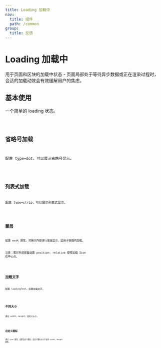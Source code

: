 ```yaml
---
title: Loading 加载中
nav:
  title: 组件
  path: /common
group:
  title: 反馈
---
```


# Loading 加载中

用于页面和区块的加载中状态 - 页面局部处于等待异步数据或正在渲染过程时，合适的加载动效会有效缓解用户的焦虑。

## 基本使用

一个简单的 loading 状态。

<code src="./demos/index1.tsx"/>

## 省略号加载

配置 type=dot，可以展示省略号显示。

<code src="./demos/index2.tsx" />

## 列表式加载

配置 type=strip，可以展示列表式显示。

<code src="./demos/index7.tsx" />

## 蒙层

配置 mask 属性，对展示内容进行蒙层显示，适用于容器内加载。

注意：需对外层容器设置 position: relative 使得加载 Icon 在中心点。

<code src="./demos/index3.tsx" />

## 加载文字

配置 loadingText，设置加载文字。

<code src="./demos/index4.tsx" />

## 不同大小

通过 width、height，自定义大小。

<code src="./demos/index5.tsx" />

## 自定义图标

通过 icon 属性，设置自定义图标，自定义图标大小不支持 width、height 属性。

<code src="./demos/index6.tsx" />

<API />
